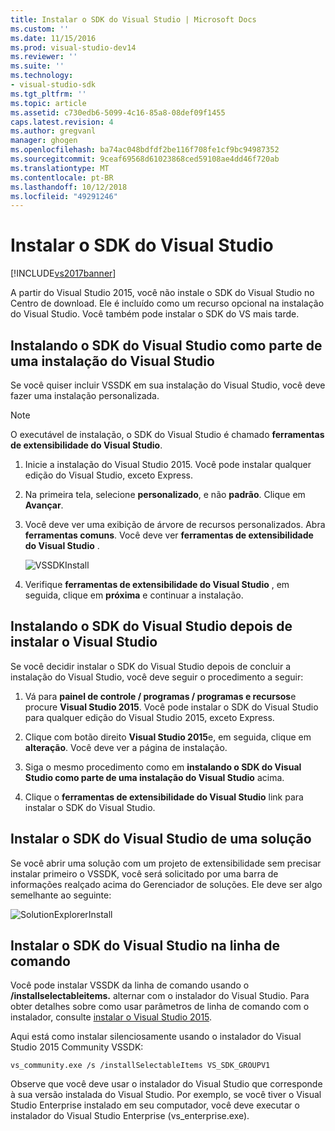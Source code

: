 ```yaml
---
title: Instalar o SDK do Visual Studio | Microsoft Docs
ms.custom: ''
ms.date: 11/15/2016
ms.prod: visual-studio-dev14
ms.reviewer: ''
ms.suite: ''
ms.technology:
- visual-studio-sdk
ms.tgt_pltfrm: ''
ms.topic: article
ms.assetid: c730edb6-5099-4c16-85a8-08def09f1455
caps.latest.revision: 4
ms.author: gregvanl
manager: ghogen
ms.openlocfilehash: ba74ac048bdfdf2be116f708fe1cf9bc94987352
ms.sourcegitcommit: 9ceaf69568d61023868ced59108ae4dd46f720ab
ms.translationtype: MT
ms.contentlocale: pt-BR
ms.lasthandoff: 10/12/2018
ms.locfileid: "49291246"
---
```

# <a name="installing-the-visual-studio-sdk"></a>Instalar o SDK do Visual Studio
[!INCLUDE[vs2017banner](../includes/vs2017banner.md)]

A partir do Visual Studio 2015, você não instale o SDK do Visual Studio no Centro de download. Ele é incluído como um recurso opcional na instalação do Visual Studio. Você também pode instalar o SDK do VS mais tarde.  
  
## <a name="installing-the-visual-studio-sdk-as-part-of-a-visual-studio-installation"></a>Instalando o SDK do Visual Studio como parte de uma instalação do Visual Studio  
 Se você quiser incluir VSSDK em sua instalação do Visual Studio, você deve fazer uma instalação personalizada.  
  
> [!NOTE]
>  O executável de instalação, o SDK do Visual Studio é chamado **ferramentas de extensibilidade do Visual Studio**.  
  
1.  Inicie a instalação do Visual Studio 2015. Você pode instalar qualquer edição do Visual Studio, exceto Express.  
  
2.  Na primeira tela, selecione **personalizado**, e não **padrão**. Clique em **Avançar**.  
  
3.  Você deve ver uma exibição de árvore de recursos personalizados. Abra **ferramentas comuns**. Você deve ver **ferramentas de extensibilidade do Visual Studio** .  
  
     ![VSSDKInstall](../extensibility/media/vssdkinstall.png "VSSDKInstall")  
  
4.  Verifique **ferramentas de extensibilidade do Visual Studio** , em seguida, clique em **próxima** e continuar a instalação.  
  
## <a name="installing-the-visual-studio-sdk-after-installing-visual-studio"></a>Instalando o SDK do Visual Studio depois de instalar o Visual Studio  
 Se você decidir instalar o SDK do Visual Studio depois de concluir a instalação do Visual Studio, você deve seguir o procedimento a seguir:  
  
1.  Vá para **painel de controle / programas / programas e recursos**e procure **Visual Studio 2015**. Você pode instalar o SDK do Visual Studio para qualquer edição do Visual Studio 2015, exceto Express.  
  
2.  Clique com botão direito **Visual Studio 2015**e, em seguida, clique em **alteração**. Você deve ver a página de instalação.  
  
3.  Siga o mesmo procedimento como em **instalando o SDK do Visual Studio como parte de uma instalação do Visual Studio** acima.  
  
4.  Clique o **ferramentas de extensibilidade do Visual Studio** link para instalar o SDK do Visual Studio.  
  
## <a name="installing-the-visual-studio-sdk-from-a-solution"></a>Instalar o SDK do Visual Studio de uma solução  
 Se você abrir uma solução com um projeto de extensibilidade sem precisar instalar primeiro o VSSDK, você será solicitado por uma barra de informações realçado acima do Gerenciador de soluções. Ele deve ser algo semelhante ao seguinte:  
  
 ![SolutionExplorerInstall](../extensibility/media/solutionexplorerinstall.png "SolutionExplorerInstall")  
  
## <a name="installing-the-visual-studio-sdk-from-the-command-line"></a>Instalar o SDK do Visual Studio na linha de comando  
 Você pode instalar VSSDK da linha de comando usando o **/installselectableitems.** alternar com o instalador do Visual Studio. Para obter detalhes sobre como usar parâmetros de linha de comando com o instalador, consulte [instalar o Visual Studio 2015](../install/install-visual-studio-2015.md).  
  
 Aqui está como instalar silenciosamente usando o instalador do Visual Studio 2015 Community VSSDK:  
  
```  
vs_community.exe /s /installSelectableItems VS_SDK_GROUPV1  
```  
  
 Observe que você deve usar o instalador do Visual Studio que corresponde à sua versão instalada do Visual Studio. Por exemplo, se você tiver o Visual Studio Enterprise instalado em seu computador, você deve executar o instalador do Visual Studio Enterprise (vs_enterprise.exe).







